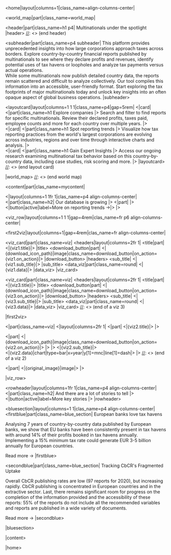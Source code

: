<home|layout|columns=1|class_name=align-columns-center|

<world_map|part|class_name=world_map|

[//]: <> (header)
<header|part|class_name=h1 p4|
Multinationals under the spotlight
|header>
[//]: <> (end header)

<subheader|part|class_name=p4 subheader|
This platform provides unprecedented insights into 
how large corporations approach taxes across borders. 
Explore country-by-country financial reports published 
by multinationals to see where they declare profits 
and revenues, identify potential uses of tax havens 
or loopholes and analyze tax payments versus actual 
operations.  
While some multinationals now publish detailed 
country data, the reports remain scattered and 
difficult to analyze collectively. Our tool compiles 
this information into an accessible, user-friendly 
format. Start exploring the tax footprints of major 
multinationals today and unlock key insights into an 
often opaque aspect of global business operations.
|subheader>


[//]: <> (layout card)
<layoutcard|layout|columns=1 1 1|class_name=p4|gap=5rem|
  <|card|
  <|part|class_name=h1
  Explore companies
  |>
  Search and filter to find reports   
  for specific multinationals. Review their declared 
  profits, taxes paid, employee counts and more for 
  each country over multiple years.
  |>    
  <|card|
  <|part|class_name=h1
  Spot reporting trends
  |>
  Visualize how tax reporting practices from the 
  world's largest corporations are evolving across
  industries, regions and over time through 
  interactive charts and analysis.
  |>   
  <|card|
  <|part|class_name=h1
  Gain Expert Insights
  |>
  Access our ongoing research examining 
  multinational tax behavior based on this 
  country-by-country data, including case 
  studies, risk scoring and more.
  |>
|layoutcard>
[//]: <> (end layout card)

|world_map>
[//]: <> (end world map)

<content|part|clas_name=mycontent|

<|layout|columns=1 1fr 1|clas_name=p4 align-columns-center|
<|part|class_name=h2|
Our database is growing 
|>
<|part|
|>
<|button|active|label=More on reporting trends ->|>
|>



[//]: <> (row viz)
<viz_row|layout|columns=1 1 1|gap=4rem|clas_name=fr p6 align-columns-center|

<first2viz|layout|columns=1|gap=4rem|clas_name=fr align-columns-center|

[//]: <> (a viz 1)
<viz_card|part|class_name=viz|
<headers|layout|columns=2fr 1|
<title|part|
<|{viz1.title}|>
|title>
<download_button|part|
<|{download_icon_path}|image|class_name=download_button|on_action={viz1.on_action}|>
|download_button>
|headers>
<sub_title|
<|{viz1.sub_title}|>
|sub_title>
<data_viz|part|class_name=round|
<|{viz1.data}|>
|data_viz>
|viz_card>

[//]: <> (a viz 3)
<viz_card|part|class_name=viz|
<headers|layout|columns=2fr 1|
<title|part|
<|{viz3.title}|>
|title>
<download_button|part|
<|{download_icon_path}|image|class_name=download_button|on_action={viz3.on_action}|>
|download_button>
|headers>
<sub_title|
<|{viz3.sub_title}|>
|sub_title>
<data_viz|part|class_name=round|
<|{viz3.data}|>
|data_viz>
|viz_card>
[//]: <> (end of a viz 3)

|first2viz>


[//]: <> (a viz 2)
<|part|class_name=viz|
<|layout|columns=2fr 1|
<|part|
<|{viz2.title}|>
|>                     
  
<|part|
<|{download_icon_path}|image|class_name=download_button|on_action={viz2.on_action}|>
|>
|>
<|{viz2.sub_title}|>  
<|{viz2.data}|chart|type=bar|x=year|y[1]=mnc|line[1]=dash|>
|>
[//]: <> (end of a viz 2)


<|part|
<|{original_image}|image|>
|>

|viz_row>



<rowheader|layout|columns=1fr  1|clas_name=p4 align-columns-center|
<|part|class_name=h2|
And there are a lot of stories to tell
|>
<|button|active|label=More key stories |>
|rowheader>


<bluesection|layout|columns=1  1|clas_name=p4 align-columns-center|
<firstblue|part|class_name=blue_section|
European banks love tax havens

Analysing 7 years of country-by-country data published 
by European banks, we show that EU banks have been consistently present in tax havens with around 14% of their profits booked in tax havens annually. Implementing 
a 15% minimum tax rate could generate EUR 3-5 billion annually for European countries.

Read more ->
|firstblue>


<secondblue|part|class_name=blue_section|
Tracking CbCR's Fragmented Uptake

Overall CbCR publishing rates are low (97 reports for 2020), 
but increasing rapidly. CbCR publishing is concentrated in European countries and in the extractive sector. Last, there remains significant room for progress on the completion of the information provided 
and the accessibility of these reports: 55% of the reports
do not include all the recommended variables and reports are published in a wide variety of documents.

Read more ->
|secondblue>

|bluesection>

|content>

|home>